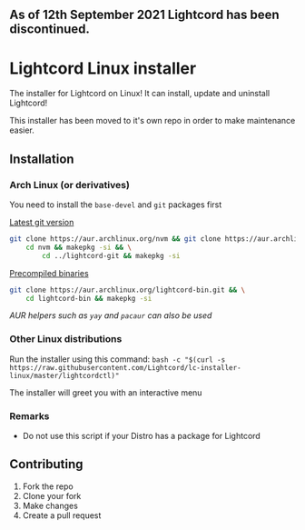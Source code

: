 ## As of 12th September 2021 Lightcord has been discontinued.

# Lightcord Linux installer

The installer for Lightcord on Linux! It can install, update and uninstall Lightcord!

This installer has been moved to it's own repo in order to make maintenance easier.

## Installation

### Arch Linux (or derivatives)

You need to install the `base-devel` and `git` packages first

[Latest git version](https://aur.archlinux.org/packages/lightcord-git/)

```sh
git clone https://aur.archlinux.org/nvm && git clone https://aur.archlinux.org/lightcord-git.git && \
    cd nvm && makepkg -si && \
        cd ../lightcord-git && makepkg -si
```

[Precompiled binaries](https://aur.archlinux.org/packages/lightcord-bin/)

```sh
git clone https://aur.archlinux.org/lightcord-bin.git && \
    cd lightcord-bin && makepkg -si
```

*AUR helpers such as `yay` and `pacaur` can also be used*

### Other Linux distributions

Run the installer using this command:
`bash -c "$(curl -s https://raw.githubusercontent.com/Lightcord/lc-installer-linux/master/lightcordctl)"`

The installer will greet you with an interactive menu

### Remarks

* Do not use this script if your Distro has a package for Lightcord

## Contributing

1. Fork the repo
2. Clone your fork
3. Make changes
4. Create a pull request